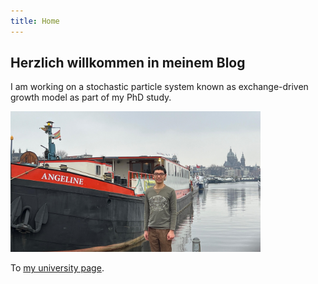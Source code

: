 ```yaml
---
title: Home
---
```

## Herzlich willkommen in meinem Blog
I am working on a stochastic particle system known as exchange-driven growth model as part of my PhD study.

<img src="images/Photo_Amsterdam" alt="My picture" width="400"/>



To [my university page](https://www.uni-muenster.de/AMM/show_perspage.shtml?id=1608).
